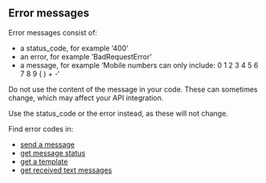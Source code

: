 ## Error messages

Error messages consist of:

- a status_code, for example ‘400’
- an error, for example ’BadRequestError’
- a message, for example ‘Mobile numbers can only include: 0 1 2 3 4 5 6 7 8 9 ( ) + -‘

Do not use the content of the message in your code. These can sometimes change, which may affect your API integration.

Use the status_code or the error instead, as these will not change.

Find error codes in:

- [send a message](#send-a-message)
- [get message status](#get-message-status)
- [get a template](#get-a-template)
- [get received text messages](#get-received-text-messages)
